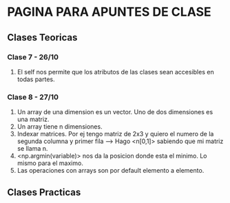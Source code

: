 # PAGINA PARA APUNTES DE CLASE

## Clases Teoricas

### Clase 7 - 26/10
1. El self nos permite que los atributos de las clases sean accesibles en todas partes.

### Clase 8 - 27/10
1. Un array de una dimension es un vector. Uno de dos dimensiones es una matriz.
2. Un array tiene n dimensiones.
3. Indexar matrices. Por ej tengo matriz de 2x3 y quiero el numero de la segunda columna y primer fila --> Hago <n[0,1]> sabiendo que mi matriz se llama n.
4. <np.argmin(variable)> nos da la posicion donde esta el minimo. Lo mismo para el maximo.
5. Las operaciones con arrays son por default elemento a elemento.
## Clases Practicas